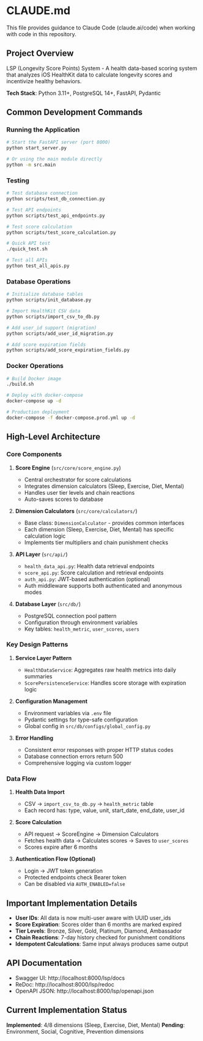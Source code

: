# CLAUDE.md

This file provides guidance to Claude Code (claude.ai/code) when working with code in this repository.

## Project Overview

LSP (Longevity Score Points) System - A health data-based scoring system that analyzes iOS HealthKit data to calculate longevity scores and incentivize healthy behaviors.

**Tech Stack**: Python 3.11+, PostgreSQL 14+, FastAPI, Pydantic

## Common Development Commands

### Running the Application
```bash
# Start the FastAPI server (port 8000)
python start_server.py

# Or using the main module directly
python -m src.main
```

### Testing
```bash
# Test database connection
python scripts/test_db_connection.py

# Test API endpoints
python scripts/test_api_endpoints.py

# Test score calculation
python scripts/test_score_calculation.py

# Quick API test
./quick_test.sh

# Test all APIs
python test_all_apis.py
```

### Database Operations
```bash
# Initialize database tables
python scripts/init_database.py

# Import HealthKit CSV data
python scripts/import_csv_to_db.py

# Add user_id support (migration)
python scripts/add_user_id_migration.py

# Add score expiration fields
python scripts/add_score_expiration_fields.py
```

### Docker Operations
```bash
# Build Docker image
./build.sh

# Deploy with docker-compose
docker-compose up -d

# Production deployment
docker-compose -f docker-compose.prod.yml up -d
```

## High-Level Architecture

### Core Components

1. **Score Engine** (`src/core/score_engine.py`)
   - Central orchestrator for score calculations
   - Integrates dimension calculators (Sleep, Exercise, Diet, Mental)
   - Handles user tier levels and chain reactions
   - Auto-saves scores to database

2. **Dimension Calculators** (`src/core/calculators/`)
   - Base class: `DimensionCalculator` - provides common interfaces
   - Each dimension (Sleep, Exercise, Diet, Mental) has specific calculation logic
   - Implements tier multipliers and chain punishment checks

3. **API Layer** (`src/api/`)
   - `health_data_api.py`: Health data retrieval endpoints
   - `score_api.py`: Score calculation and retrieval endpoints
   - `auth_api.py`: JWT-based authentication (optional)
   - Auth middleware supports both authenticated and anonymous modes

4. **Database Layer** (`src/db/`)
   - PostgreSQL connection pool pattern
   - Configuration through environment variables
   - Key tables: `health_metric`, `user_scores`, `users`

### Key Design Patterns

1. **Service Layer Pattern**
   - `HealthDataService`: Aggregates raw health metrics into daily summaries
   - `ScorePersistenceService`: Handles score storage with expiration logic

2. **Configuration Management**
   - Environment variables via `.env` file
   - Pydantic settings for type-safe configuration
   - Global config in `src/db/configs/global_config.py`

3. **Error Handling**
   - Consistent error responses with proper HTTP status codes
   - Database connection errors return 500
   - Comprehensive logging via custom logger

### Data Flow

1. **Health Data Import**
   - CSV → `import_csv_to_db.py` → `health_metric` table
   - Each record has: type, value, unit, start_date, end_date, user_id

2. **Score Calculation**
   - API request → ScoreEngine → Dimension Calculators
   - Fetches health data → Calculates scores → Saves to `user_scores`
   - Scores expire after 6 months

3. **Authentication Flow (Optional)**
   - Login → JWT token generation
   - Protected endpoints check Bearer token
   - Can be disabled via `AUTH_ENABLED=false`

## Important Implementation Details

- **User IDs**: All data is now multi-user aware with UUID user_ids
- **Score Expiration**: Scores older than 6 months are marked expired
- **Tier Levels**: Bronze, Silver, Gold, Platinum, Diamond, Ambassador
- **Chain Reactions**: 7-day history checked for punishment conditions
- **Idempotent Calculations**: Same input always produces same output

## API Documentation

- Swagger UI: http://localhost:8000/lsp/docs
- ReDoc: http://localhost:8000/lsp/redoc
- OpenAPI JSON: http://localhost:8000/lsp/openapi.json

## Current Implementation Status

**Implemented**: 4/8 dimensions (Sleep, Exercise, Diet, Mental)
**Pending**: Environment, Social, Cognitive, Prevention dimensions